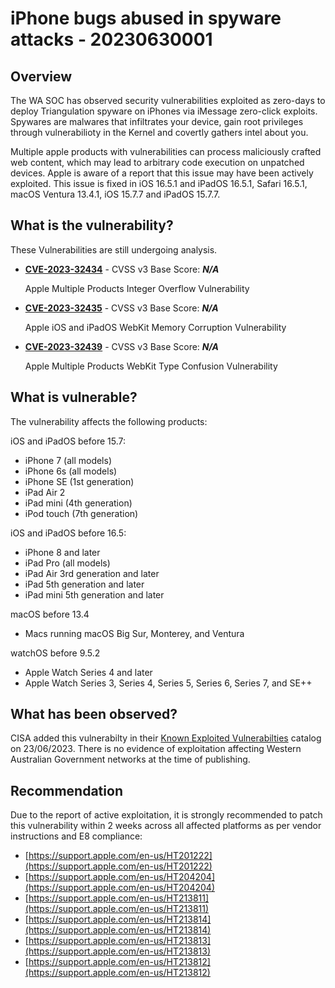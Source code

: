 # iPhone bugs abused in spyware attacks - 20230630001

## Overview

The WA SOC has observed security vulnerabilities exploited as zero-days to deploy Triangulation spyware on iPhones via iMessage zero-click exploits. Spywares are malwares that infiltrates your device, gain root privileges through vulnerabilioty in the Kernel and covertly gathers intel about you.

Multiple apple products with vulnerabilities can process maliciously crafted web content, which may lead to arbitrary code execution on unpatched devices. Apple is aware of a report that this issue may have been actively exploited. This issue is fixed in iOS 16.5.1 and iPadOS 16.5.1, Safari 16.5.1, macOS Ventura 13.4.1, iOS 15.7.7 and iPadOS 15.7.7.

## What is the vulnerability?

These Vulnerabilities are still undergoing analysis.

- [**CVE-2023-32434**](https://nvd.nist.gov/vuln/detail/CVE-2023-32434) - CVSS v3 Base Score: ***N/A***

  Apple Multiple Products Integer Overflow Vulnerability

- [**CVE-2023-32435**](https://nvd.nist.gov/vuln/detail/CVE-2023-32435) - CVSS v3 Base Score: ***N/A***

  Apple iOS and iPadOS WebKit Memory Corruption Vulnerability

- [**CVE-2023-32439**](https://nvd.nist.gov/vuln/detail/CVE-2023-32439) - CVSS v3 Base Score: ***N/A***

  Apple Multiple Products WebKit Type Confusion Vulnerability

## What is vulnerable?

The vulnerability affects the following products:

iOS and iPadOS before 15.7:
- iPhone 7 (all models)
- iPhone 6s (all models)
- iPhone SE (1st generation)
- iPad Air 2
- iPad mini (4th generation)
- iPod touch (7th generation)

iOS and iPadOS before 16.5:
- iPhone 8 and later
- iPad Pro (all models)
- iPad Air 3rd generation and later
- iPad 5th generation and later
- iPad mini 5th generation and later

macOS before 13.4
- Macs running macOS Big Sur, Monterey, and Ventura

watchOS before 9.5.2
- Apple Watch Series 4 and later
- Apple Watch Series 3, Series 4, Series 5, Series 6, Series 7, and SE++

## What has been observed?

CISA added this vulnerabilty in their [Known Exploited Vulnerabilties](https://www.cisa.gov/known-exploited-vulnerabilities-catalog) catalog on 23/06/2023. There is no evidence of exploitation affecting Western Australian Government networks at the time of publishing.

## Recommendation

Due to the report of active exploitation, it is strongly recommended to patch this vulnerability within 2 weeks across all affected platforms as per vendor instructions and E8 compliance:

- [https://support.apple.com/en-us/HT201222](https://support.apple.com/en-us/HT201222)
- [https://support.apple.com/en-us/HT204204](https://support.apple.com/en-us/HT204204)
- [https://support.apple.com/en-us/HT213811](https://support.apple.com/en-us/HT213811)
- [https://support.apple.com/en-us/HT213814](https://support.apple.com/en-us/HT213814)
- [https://support.apple.com/en-us/HT213813](https://support.apple.com/en-us/HT213813)
- [https://support.apple.com/en-us/HT213812](https://support.apple.com/en-us/HT213812)
